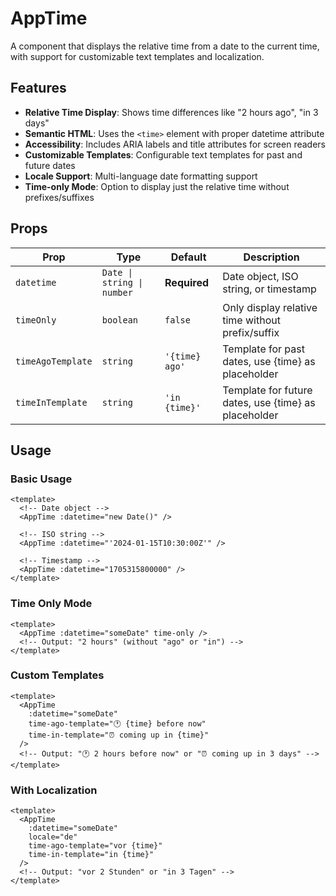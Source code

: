 # AppTime

A component that displays the relative time from a date to the current time, with support for customizable text templates and localization.

## Features

- **Relative Time Display**: Shows time differences like "2 hours ago", "in 3 days"
- **Semantic HTML**: Uses the `<time>` element with proper datetime attribute
- **Accessibility**: Includes ARIA labels and title attributes for screen readers
- **Customizable Templates**: Configurable text templates for past and future dates
- **Locale Support**: Multi-language date formatting support
- **Time-only Mode**: Option to display just the relative time without prefixes/suffixes

## Props

| Prop              | Type                       | Default        | Description                                          |
| ----------------- | -------------------------- | -------------- | ---------------------------------------------------- |
| `datetime`        | `Date \| string \| number` | **Required**   | Date object, ISO string, or timestamp                |
| `timeOnly`        | `boolean`                  | `false`        | Only display relative time without prefix/suffix     |
| `timeAgoTemplate` | `string`                   | `'{time} ago'` | Template for past dates, use {time} as placeholder   |
| `timeInTemplate`  | `string`                   | `'in {time}'`  | Template for future dates, use {time} as placeholder |

## Usage

### Basic Usage

```vue
<template>
  <!-- Date object -->
  <AppTime :datetime="new Date()" />

  <!-- ISO string -->
  <AppTime :datetime="'2024-01-15T10:30:00Z'" />

  <!-- Timestamp -->
  <AppTime :datetime="1705315800000" />
</template>
```

### Time Only Mode

```vue
<template>
  <AppTime :datetime="someDate" time-only />
  <!-- Output: "2 hours" (without "ago" or "in") -->
</template>
```

### Custom Templates

```vue
<template>
  <AppTime
    :datetime="someDate"
    time-ago-template="🕐 {time} before now"
    time-in-template="⏰ coming up in {time}"
  />
  <!-- Output: "🕐 2 hours before now" or "⏰ coming up in 3 days" -->
</template>
```

### With Localization

```vue
<template>
  <AppTime
    :datetime="someDate"
    locale="de"
    time-ago-template="vor {time}"
    time-in-template="in {time}"
  />
  <!-- Output: "vor 2 Stunden" or "in 3 Tagen" -->
</template>
```
